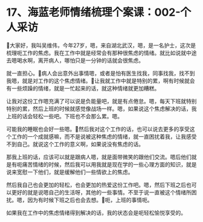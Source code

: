 # 17、海蓝老师情绪梳理个案课：002-个人采访

🎼大家好，我叫吴维伟，今年27岁，嗯，来自湖北武汉，嗯，是一名护士，这次是梳理呃工作的焦虑。我在工作中就是经常会有那种很焦虑的情绪。就比如说就中途去嗯喝水啊，离开病人，哪怕只是一分钟的话就会很焦虑。

就一直担心。🎼病人会出意外出事情嗯，或者是怕有医生找我，同事找我，找不到我嗯，就是对工作的这个焦虑情绪。🎼让我就工作中就是特别的累，啊有时候就会有一些烦躁的情绪，就是一忙起来的话，就这种情绪就更加糟糕。

让我对这份工作嗯充满了可以说是负能量吧，就是有点倦怠。嗯，每天下班就特别特别的累，然后上班的时候就感觉像战场一样。嗯，如果说这个焦虑解决的话，我上班的话会轻松一些吧。下班也不会那么累。嗯。

可能我的睡眠也会好一些嗯。🎼然后我对这个工作的话，也可以说去更多的享受这个工作的一个成就感嘛，而不是说被这种焦虑的情绪，就一直困扰着我，让我感受不到自己。就说这个工作的意义啊，如果说没有焦虑的话。

那我上班的话，应该可以就是跟病人嗯，就是面带微笑的跟他们交流。嗯后他们就是有呃痛苦情绪的时候，然后我可以用我就是现在学的一些心理方面的知识，就是说来宽慰一下他们，就是缓解他们一些情欲上的焦虑。

然后我自己也会更加的轻松，也会更加的热爱这份工作吧。嗯，然后下班之后也可以更好的就是说嗯自己的生活呀，其他的一些事情。不至于说一直被这个情绪所困扰。嗯，因为有时候下班之后也会去想。🎼呃，上班的事情呃。

如果我在工作中的焦虑情绪得到解决的话，我的状态会是呃轻松愉悦享受的。